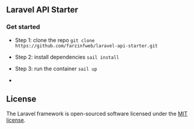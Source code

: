 ## Laravel API Starter

### Get started

- Step 1: clone the repo
``` git clone https://github.com/farzinfweb/laravel-api-starter.git ```

- Step 2: install dependencies
``` sail install ```

- Step 3: run the container
``` sail up ```
- 
## License

The Laravel framework is open-sourced software licensed under the [MIT license](https://opensource.org/licenses/MIT).
